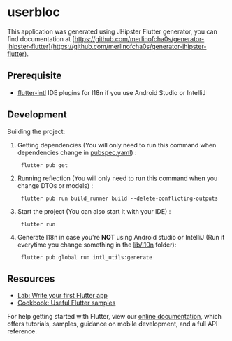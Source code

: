 # userbloc

This application was generated using JHipster Flutter generator, you can find documentation at [https://github.com/merlinofcha0s/generator-jhipster-flutter](https://github.com/merlinofcha0s/generator-jhipster-flutter).

## Prerequisite

- [flutter-intl](https://plugins.jetbrains.com/plugin/13666-flutter-intl) IDE plugins for I18n if you use Android Studio or IntelliJ

## Development

Building the project:

1. Getting dependencies (You will only need to run this command when dependencies change in [pubspec.yaml](pubspec.yaml)) :

        flutter pub get

2. Running reflection (You will only need to run this command when you change DTOs or models) :

        flutter pub run build_runner build --delete-conflicting-outputs

3. Start the project (You can also start it with your IDE) :

        flutter run

4. Generate I18n in case you're **NOT** using Android studio or IntelliJ (Run it everytime you change something in the [lib/l10n](lib/l10n) folder):

        flutter pub global run intl_utils:generate

## Resources

- [Lab: Write your first Flutter app](https://flutter.dev/docs/get-started/codelab)
- [Cookbook: Useful Flutter samples](https://flutter.dev/docs/cookbook)

For help getting started with Flutter, view our [online documentation](https://flutter.dev/docs), which offers tutorials,
samples, guidance on mobile development, and a full API reference.
